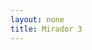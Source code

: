 ```yaml
---
layout: none
title: Mirador 3
---
```

<div id="mirador"></div>
<script type="text/javascript" src="{% link assets/mirador.min.js %}"></script>
<script type="text/javascript">
  const queryString = window.location.search;
  console.log(queryString);
  const urlParams = new URLSearchParams(queryString);
  const manifest = urlParams.get('manifest')
  console.log(manifest);

  var miradorInstance = Mirador.viewer({
    id: 'mirador',
    selectedTheme: 'light',
    language: 'en',
    windows: [{
      loadedManifest: manifest,
    }],
    window: {
      allowClose: false,
      allowMaximize:  true,
      defaultSideBarPanel: 'info',
      sideBarOpenByDefault: true,
      defaultView: 'book'
    },
    workspace: {
      type: 'mosaic',
    },
    thumbnailNavigation: {
      defaultPosition: 'off'
    },
    workspaceControlPanel: {
      enabled: false,
    },
  });
</script>
